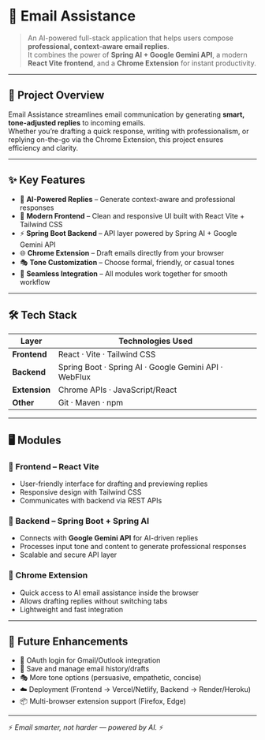 # 📧 Email Assistance  

> An AI-powered full-stack application that helps users compose **professional, context-aware email replies**.  
It combines the power of **Spring AI + Google Gemini API**, a modern **React Vite frontend**, and a **Chrome Extension** for instant productivity.  

---

## 🌟 Project Overview  

Email Assistance streamlines email communication by generating **smart, tone-adjusted replies** to incoming emails.  
Whether you’re drafting a quick response, writing with professionalism, or replying on-the-go via the Chrome Extension, this project ensures efficiency and clarity.  

---

## ✨ Key Features  

- 🤖 **AI-Powered Replies** – Generate context-aware and professional responses  
- 🎨 **Modern Frontend** – Clean and responsive UI built with React Vite + Tailwind CSS  
- ⚡ **Spring Boot Backend** – API layer powered by Spring AI + Google Gemini API  
- 🌐 **Chrome Extension** – Draft emails directly from your browser  
- 🎭 **Tone Customization** – Choose formal, friendly, or casual tones  
- 🔗 **Seamless Integration** – All modules work together for smooth workflow  

---

## 🛠️ Tech Stack  

| Layer        | Technologies Used |
|--------------|-------------------|
| **Frontend** | React · Vite · Tailwind CSS |
| **Backend**  | Spring Boot · Spring AI · Google Gemini API · WebFlux |
| **Extension**| Chrome APIs · JavaScript/React |
| **Other**    | Git · Maven · npm |

---

## 🖥️ Modules  

### 🔹 Frontend – React Vite  
- User-friendly interface for drafting and previewing replies  
- Responsive design with Tailwind CSS  
- Communicates with backend via REST APIs  

### 🔹 Backend – Spring Boot + Spring AI  
- Connects with **Google Gemini API** for AI-driven replies  
- Processes input tone and content to generate professional responses  
- Scalable and secure API layer  

### 🔹 Chrome Extension  
- Quick access to AI email assistance inside the browser  
- Allows drafting replies without switching tabs  
- Lightweight and fast integration  

---

## 🚀 Future Enhancements  

- 🔑 OAuth login for Gmail/Outlook integration  
- 📜 Save and manage email history/drafts  
- 🎭 More tone options (persuasive, empathetic, concise)  
- ☁️ Deployment (Frontend → Vercel/Netlify, Backend → Render/Heroku)  
- 📦 Multi-browser extension support (Firefox, Edge)  

---

⚡ *Email smarter, not harder — powered by AI.* ⚡


